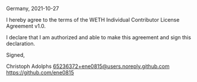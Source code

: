 Germany, 2021-10-27

I hereby agree to the terms of the WETH Individual Contributor License Agreement v1.0.

I declare that I am authorized and able to make this agreement and sign this declaration.

Signed,

Christoph Adolphs 65236372+ene0815@users.noreply.github.com https://github.com/ene0815
